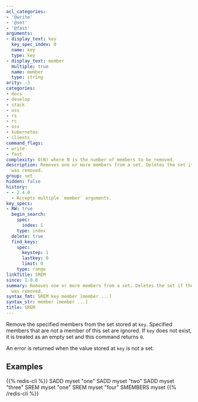 ```yaml
---
acl_categories:
- '@write'
- '@set'
- '@fast'
arguments:
- display_text: key
  key_spec_index: 0
  name: key
  type: key
- display_text: member
  multiple: true
  name: member
  type: string
arity: -3
categories:
- docs
- develop
- stack
- oss
- rs
- rc
- oss
- kubernetes
- clients
command_flags:
- write
- fast
complexity: O(N) where N is the number of members to be removed.
description: Removes one or more members from a set. Deletes the set if the last member
  was removed.
group: set
hidden: false
history:
- - 2.4.0
  - Accepts multiple `member` arguments.
key_specs:
- RW: true
  begin_search:
    spec:
      index: 1
    type: index
  delete: true
  find_keys:
    spec:
      keystep: 1
      lastkey: 0
      limit: 0
    type: range
linkTitle: SREM
since: 1.0.0
summary: Removes one or more members from a set. Deletes the set if the last member
  was removed.
syntax_fmt: SREM key member [member ...]
syntax_str: member [member ...]
title: SREM
---
```

Remove the specified members from the set stored at `key`.
Specified members that are not a member of this set are ignored.
If `key` does not exist, it is treated as an empty set and this command returns
`0`.

An error is returned when the value stored at `key` is not a set.

## Examples

{{% redis-cli %}}
SADD myset "one"
SADD myset "two"
SADD myset "three"
SREM myset "one"
SREM myset "four"
SMEMBERS myset
{{% /redis-cli %}}

